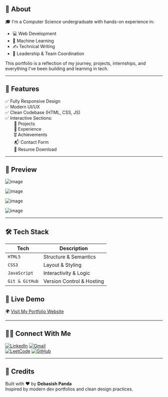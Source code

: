 
## 📌 About

🎓 I'm a Computer Science undergraduate with hands-on experience in:
- 💻 Web Development
- 🧠 Machine Learning
- ✍️ Technical Writing
- 👥 Leadership & Team Coordination

This portfolio is a reflection of my journey, projects, internships, and everything I've been building and learning in tech.

---

## 🚀 Features

✅ Fully Responsive Design  
✅ Modern UI/UX  
✅ Clean Codebase (HTML, CSS, JS)  
✅ Interactive Sections:  
  📂 Projects  
  💼 Experience  
  🎖️ Achievements  
  📬 Contact Form  
  📄 Resume Download

---

## 📸 Preview

![image](https://github.com/user-attachments/assets/421e010a-aa07-4e0d-a64c-4b859021df46)

![image](https://github.com/user-attachments/assets/4fbf0640-03c3-4e93-b0d4-c85322af1399)

![image](https://github.com/user-attachments/assets/ecfb0732-44df-42e8-90f7-df1ff84906b1)


![image](https://github.com/user-attachments/assets/44e1e6aa-9dd9-4838-bc6b-0734fb5610a3)



---

## 🛠️ Tech Stack

| Tech       | Description               |
|------------|---------------------------|
| `HTML5`    | Structure & Semantics     |
| `CSS3`     | Layout & Styling          |
| `JavaScript` | Interactivity & Logic    |
| `Git & GitHub` | Version Control & Hosting |---

## 🔗 Live Demo

🌍 [Visit My Portfolio Website]([https://your-portfolio-link.com](https://debasish-1969.github.io/Portfolio/))

---

## 🙋‍♂️ Connect With Me

[![LinkedIn](https://img.shields.io/badge/-LinkedIn-blue?style=flat-square&logo=linkedin&logoColor=white)]([https://linkedin.com/in/your-profile](https://www.linkedin.com/in/debasish-panda-6852a824b))  
[![Gmail](https://img.shields.io/badge/-Gmail-red?style=flat-square&logo=gmail&logoColor=white)](mailto:your-debasish2003panda@gmail.com)  
[![LeetCode](https://img.shields.io/badge/-LeetCode-black?style=flat-square&logo=leetcode&logoColor=yellow)]([https://leetcode.com/u/Rkg6Kk8UDc/](https://leetcode.com/u/Rkg6Kk8UDc/))  
[![GitHub](https://img.shields.io/badge/-GitHub-181717?style=flat-square&logo=github&logoColor=white)]([https://github.com/your-username](https://github.com/Debasish-1969))

---

## 🙌 Credits

Built with ❤️ by **Debasish Panda**  
Inspired by modern dev portfolios and clean design practices.
